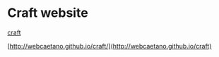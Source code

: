 # Craft website

[craft](https://github.com/webcaetano/craft)

[http://webcaetano.github.io/craft/](http://webcaetano.github.io/craft)

